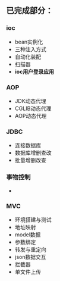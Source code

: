**已完成部分：**
---
### ioc
- bean实例化
- 三种注入方式
- 自动化装配
- 扫描器
- **ioc用户登录应用**
### AOP
- JDK动态代理
- CGLIB动态代理
- AOP动态代理
### JDBC
- 连接数据库
- 数据库增删查改
- 批量增删改查
### 事物控制
- 
### MVC
- 环境搭建与测试
- 地址映射
- model数据
- 参数绑定
- 转发与重定向
- json数据交互
- 拦截器
- 单文件上传

